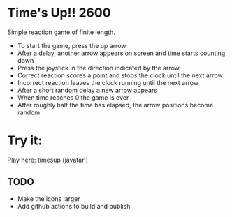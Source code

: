 # Time's Up!! 2600
Simple reaction game of finite length. 
* To start the game, press the up arrow
* After a delay, another arrow appears on screen and time starts counting down
* Press the joystick in the direction indicated by the arrow
* Correct reaction scores a point and stops the clock until the next arrow
* Incorrect reaction leaves the clock running until the next arrow
* After a short random delay a new arrow appears
* When time reaches 0 the game is over
* After roughly half the time has elapsed, the arrow positions become random

# Try it:
Play here: [timesup (javatari)](https://javatari.org/?ROM=https://kismographic.binaryj.net/roms/timesup.bin)

## TODO
* Make the icons larger
* Add github actions to build and publish

